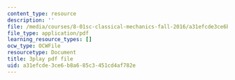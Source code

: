 ```yaml
---
content_type: resource
description: ''
file: /media/courses/8-01sc-classical-mechanics-fall-2016/a31efcde3ce6b8a685c3451cd4af782e_Idx3VgOpUDk.pdf
file_type: application/pdf
learning_resource_types: []
ocw_type: OCWFile
resourcetype: Document
title: 3play pdf file
uid: a31efcde-3ce6-b8a6-85c3-451cd4af782e
---
```

